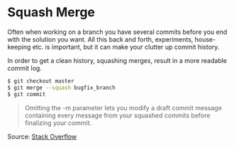# Squash Merge

Often when working on a branch you have several commits before you end with the solution you want. All this back and forth, experiments, house-keeping etc. is important, but it can make your clutter up commit history.

In order to get a clean history, squashing merges, result in a more readable commit log.

```bash
$ git checkout master
$ git merge --squash bugfix_branch
$ git commit
```

>Omitting the -m parameter lets you modify a draft commit message containing every message from your squashed commits before finalizing your commit.

Source: [Stack Overflow](https://stackoverflow.com/questions/5308816/how-to-use-git-merge-squash)
